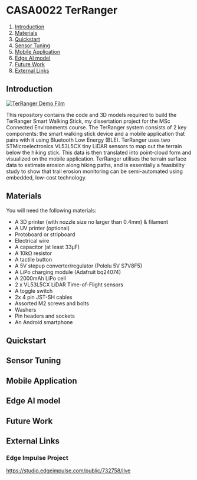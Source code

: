 # CASA0022 TerRanger
1. [Introduction](#Introduction)
3. [Materials](#Materials)
4. [Quickstart](#Quickstart)
5. [Sensor Tuning](#Sensor-tuning)
6. [Mobile Application](#Mobile-application)
7. [Edge AI model](#Edge-ai-model)
8. [Future Work](#future-work)
9. [External Links](#External-links)

## Introduction
[![TerRanger Demo Film](https://youtu.be/eogr--X4ssc?si=4ViW5tOomhxmN5cT/0.jpg)]([https://www.youtube.com/watch?v=YOUTUBE_VIDEO_ID_HERE](https://youtu.be/eogr--X4ssc?si=4ViW5tOomhxmN5cT))

This repository contains the code and 3D models required to build the TerRanger Smart Walking Stick, my dissertation project for the MSc Connected Environments course. The TerRanger system consists of 2 key components: the smart walking stick device and a mobile application that pairs with it using Bluetooth Low Energy (BLE). TerRanger uses two STMicroelectronics VL53L5CX tiny LiDAR sensors to map out the terrain below the hiking stick. This data is then translated into point-cloud form and visualized on the mobile application. TerRanger utilises the terrain surface data to estimate erosion along hiking paths, and is essentially a feasibility study to show that trail erosion monitoring can be semi-automated using embedded, low-cost technology.

## Materials
You will need the following materials:
- A 3D printer (with nozzle size no larger than 0.4mm) & filament
- A UV printer (optional)
- Protoboard or stripboard
- Electrical wire
- A capacitor (at least 33µF)
- A 10kΩ resistor
- A tactile button
- A 5V stepup converter/regulator (Pololu 5V S7V8F5)
- A LiPo charging module (Adafruit bq24074)
- A 2000mAh LiPo cell
- 2 x VL53L5CX LiDAR Time-of-Flight sensors
- A toggle switch
- 2x 4 pin JST-SH cables
- Assorted M2 screws and bolts
- Washers
- Pin headers and sockets
- An Android smartphone

## Quickstart

## Sensor Tuning

## Mobile Application

## Edge AI model

## Future Work

## External Links
### Edge Impulse Project
https://studio.edgeimpulse.com/public/732758/live
